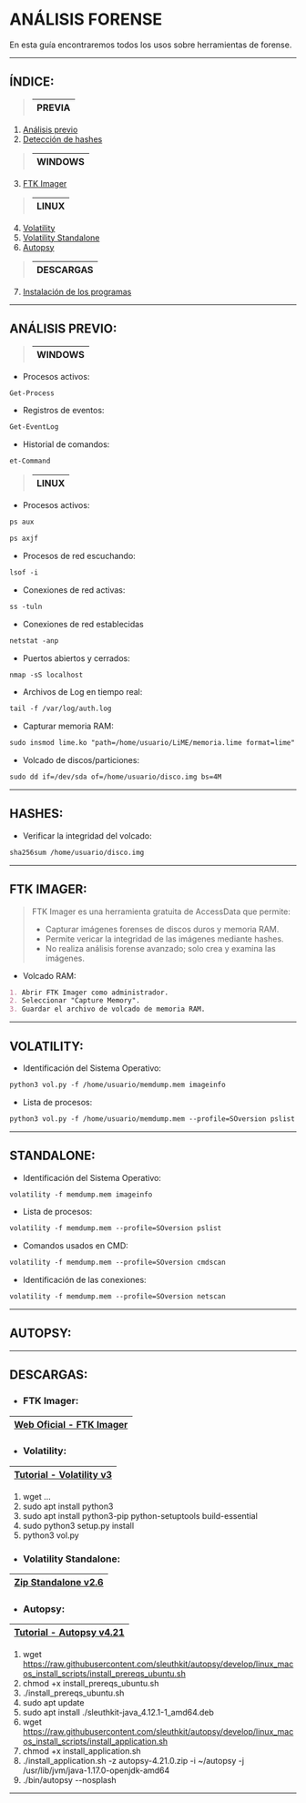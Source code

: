 # ANÁLISIS FORENSE

En esta guía encontraremos todos los usos sobre herramientas de forense.

---

## ÍNDICE:
> | PREVIA |
> |-----------|
1. [Análisis previo](#análisis-previo)
2. [Detección de hashes](#hashes)
> | WINDOWS |
> |-----------|
3. [FTK Imager](#ftk-imager)
> | LINUX |
> |-----------|
4. [Volatility](#volatility)
5. [Volatility Standalone](#standalone)
6. [Autopsy](#autopsy)
> | DESCARGAS |
> |-----------|
7. [Instalación de los programas](#descargas)

<!--------------------------------- ANALISIS PREVIO ----------------------------------------->

---

## ANÁLISIS PREVIO:

> | WINDOWS |
> |-----------|

- Procesos activos:
```markdown
Get-Process
```

- Registros de eventos:
```markdown
Get-EventLog
```

- Historial de comandos:
```markdown
et-Command
```

  
> | LINUX |
> |-----------|

- Procesos activos:
```markdown
ps aux
```
```markdown
ps axjf
```

- Procesos de red escuchando:
```markdown
lsof -i
```

- Conexiones de red activas:
```markdown
ss -tuln
```

- Conexiones de red establecidas
```markdown
netstat -anp
```

- Puertos abiertos y cerrados:
```markdown
nmap -sS localhost
```

- Archivos de Log en tiempo real:
```markdown
tail -f /var/log/auth.log
```

- Capturar memoria RAM:
```markdown
sudo insmod lime.ko "path=/home/usuario/LiME/memoria.lime format=lime"
```

- Volcado de discos/particiones:
```markdown
sudo dd if=/dev/sda of=/home/usuario/disco.img bs=4M
```

---

<!---------------------------------- USO DE HASHES ----------------------------------------->

## HASHES:

- Verificar la integridad del volcado:
```markdown
sha256sum /home/usuario/disco.img
```

---

<!------------------------------------ FTK IMAGER ------------------------------------------->

## FTK IMAGER:

> FTK Imager es una herramienta gratuita de AccessData que permite:
> - Capturar imágenes forenses de discos duros y memoria RAM.
> - Permite vericar la integridad de las imágenes mediante hashes.
> - No realiza análisis forense avanzado; solo crea y examina las imágenes.

- Volcado RAM:
```markdown
1. Abrir FTK Imager como administrador.
2. Seleccionar "Capture Memory".
3. Guardar el archivo de volcado de memoria RAM.
```

---

<!------------------------------------ VOLATILITY -------------------------------------------->

## VOLATILITY:

- Identificación del Sistema Operativo:
```markdown
python3 vol.py -f /home/usuario/memdump.mem imageinfo
```

- Lista de procesos:
```markdown
python3 vol.py -f /home/usuario/memdump.mem --profile=SOversion pslist
```

---

<!------------------------------------- STANDALONE ------------------------------------------->

## STANDALONE:

- Identificación del Sistema Operativo:
```markdown
volatility -f memdump.mem imageinfo
```

- Lista de procesos:
```markdown
volatility -f memdump.mem --profile=SOversion pslist
```

- Comandos usados en CMD:
```markdown
volatility -f memdump.mem --profile=SOversion cmdscan
```

- Identificación de las conexiones:
```markdown
volatility -f memdump.mem --profile=SOversion netscan
```

---

<!--------------------------------------- AUTOPSY -------------------------------------------->

## AUTOPSY:

---

<!--------------------------------------- DESCARGAS ------------------------------------------>

## DESCARGAS:

- ### FTK Imager:

| [Web Oficial - FTK Imager]([https://www.youtube.com/watch?v=HKRZohqJEMM&t=160s](https://www.exterro.com/digital-forensics-software/ftk-imager)) |
|-----------|

- ### Volatility:

| [Tutorial - Volatility v3](https://www.youtube.com/watch?v=HKRZohqJEMM&t=160s) |
|-----------|

1. wget ...
2. sudo apt install python3
3. sudo apt install python3-pip python-setuptools build-essential
4. sudo python3 setup.py install
5. python3 vol.py

- ### Volatility Standalone:

| [Zip Standalone v2.6](http://downloads.volatilityfoundation.org/releases/2.6/volatility_2.6_lin64_standalone.zip) |
|-----------|

- ### Autopsy:

| [Tutorial - Autopsy v4.21](https://www.youtube.com/watch?v=DYMG7U7FOPU) |
|-----------|

1. wget https://raw.githubusercontent.com/sleuthkit/autopsy/develop/linux_macos_install_scripts/install_prereqs_ubuntu.sh
2. chmod +x install_prereqs_ubuntu.sh
3. ./install_prereqs_ubuntu.sh
4. sudo apt update
5. sudo apt install ./sleuthkit-java_4.12.1-1_amd64.deb
6. wget https://raw.githubusercontent.com/sleuthkit/autopsy/develop/linux_macos_install_scripts/install_application.sh
7. chmod +x install_application.sh
8. ./install_application.sh -z autopsy-4.21.0.zip -i ~/autopsy -j /usr/lib/jvm/java-1.17.0-openjdk-amd64
9. ./bin/autopsy --nosplash

---
